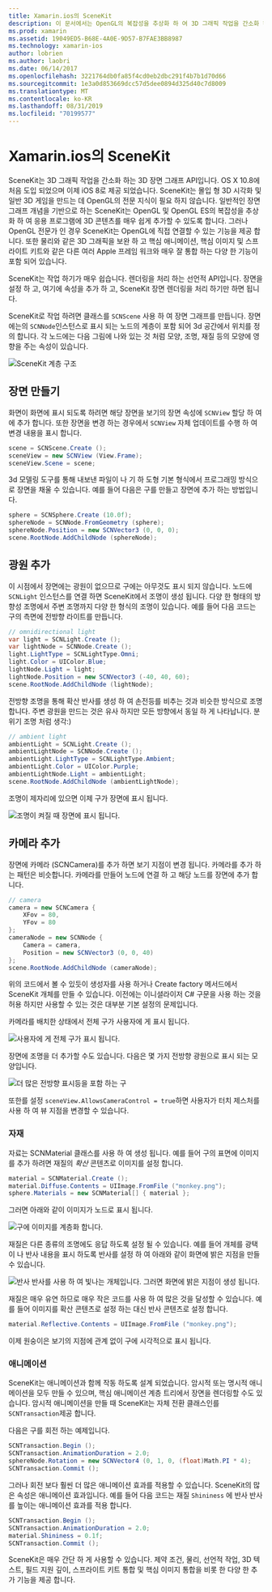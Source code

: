```yaml
---
title: Xamarin.ios의 SceneKit
description: 이 문서에서는 OpenGL의 복잡성을 추상화 하 여 3D 그래픽 작업을 간소화 하는 3D 장면 그래프 API 인 SceneKit에 대해 설명 합니다.
ms.prod: xamarin
ms.assetid: 19049ED5-B68E-4A0E-9D57-B7FAE3BB8987
ms.technology: xamarin-ios
author: lobrien
ms.author: laobri
ms.date: 06/14/2017
ms.openlocfilehash: 3221764db0fa85f4cd0eb2dbc291f4b7b1d70d66
ms.sourcegitcommit: 1e3a0d853669dcc57d5dee0894d325d40c7d8009
ms.translationtype: MT
ms.contentlocale: ko-KR
ms.lasthandoff: 08/31/2019
ms.locfileid: "70199577"
---
```

# <a name="scenekit-in-xamarinios"></a>Xamarin.ios의 SceneKit

SceneKit는 3D 그래픽 작업을 간소화 하는 3D 장면 그래프 API입니다. OS X 10.8에 처음 도입 되었으며 이제 iOS 8로 제공 되었습니다. SceneKit는 몰입 형 3D 시각화 및 일반 3D 게임을 만드는 데 OpenGL의 전문 지식이 필요 하지 않습니다. 일반적인 장면 그래프 개념을 기반으로 하는 SceneKit는 OpenGL 및 OpenGL ES의 복잡성을 추상화 하 여 응용 프로그램에 3D 콘텐츠를 매우 쉽게 추가할 수 있도록 합니다. 그러나 OpenGL 전문가 인 경우 SceneKit는 OpenGL에 직접 연결할 수 있는 기능을 제공 합니다. 또한 물리와 같은 3D 그래픽을 보완 하 고 핵심 애니메이션, 핵심 이미지 및 스프라이트 키트와 같은 다른 여러 Apple 프레임 워크와 매우 잘 통합 하는 다양 한 기능이 포함 되어 있습니다.

SceneKit는 작업 하기가 매우 쉽습니다. 렌더링을 처리 하는 선언적 API입니다. 장면을 설정 하 고, 여기에 속성을 추가 하 고, SceneKit 장면 렌더링을 처리 하기만 하면 됩니다.

SceneKit로 작업 하려면 클래스를 `SCNScene` 사용 하 여 장면 그래프를 만듭니다. 장면에는의 `SCNNode`인스턴스로 표시 되는 노드의 계층이 포함 되어 3d 공간에서 위치를 정의 합니다. 각 노드에는 다음 그림에 나와 있는 것 처럼 모양, 조명, 재질 등의 모양에 영향을 주는 속성이 있습니다.

![](scenekit-images/image7.png "SceneKit 계층 구조")

## <a name="create-a-scene"></a>장면 만들기

화면이 화면에 표시 되도록 하려면 해당 장면을 보기의 장면 속성에 `SCNView` 할당 하 여에 추가 합니다. 또한 장면을 변경 하는 경우에서 `SCNView` 자체 업데이트를 수행 하 여 변경 내용을 표시 합니다.

```csharp
scene = SCNScene.Create ();
sceneView = new SCNView (View.Frame);
sceneView.Scene = scene;
```

3d 모델링 도구를 통해 내보낸 파일이 나 기 하 도형 기본 형식에서 프로그래밍 방식으로 장면을 채울 수 있습니다. 예를 들어 다음은 구를 만들고 장면에 추가 하는 방법입니다.

```csharp
sphere = SCNSphere.Create (10.0f);
sphereNode = SCNNode.FromGeometry (sphere);
sphereNode.Position = new SCNVector3 (0, 0, 0);
scene.RootNode.AddChildNode (sphereNode);
```

## <a name="adding-light"></a>광원 추가

이 시점에서 장면에는 광원이 없으므로 구에는 아무것도 표시 되지 않습니다. 노드에 `SCNLight` 인스턴스를 연결 하면 SceneKit에서 조명이 생성 됩니다. 다양 한 형태의 방향성 조명에서 주변 조명까지 다양 한 형식의 조명이 있습니다. 예를 들어 다음 코드는 구의 측면에 전방향 라이트를 만듭니다.

```csharp
// omnidirectional light
var light = SCNLight.Create ();
var lightNode = SCNNode.Create ();
light.LightType = SCNLightType.Omni;
light.Color = UIColor.Blue;
lightNode.Light = light;
lightNode.Position = new SCNVector3 (-40, 40, 60);
scene.RootNode.AddChildNode (lightNode);
```

전방향 조명을 통해 확산 반사를 생성 하 여 손전등를 비추는 것과 비슷한 방식으로 조명 합니다. 주변 광원을 만드는 것은 유사 하지만 모든 방향에서 동일 하 게 나타납니다. 분위기 조명 처럼 생각:)

```csharp
// ambient light
ambientLight = SCNLight.Create ();
ambientLightNode = SCNNode.Create ();
ambientLight.LightType = SCNLightType.Ambient;
ambientLight.Color = UIColor.Purple;
ambientLightNode.Light = ambientLight;
scene.RootNode.AddChildNode (ambientLightNode);
```

조명이 제자리에 있으면 이제 구가 장면에 표시 됩니다.

![](scenekit-images/image8.png "조명이 켜질 때 장면에 표시 됩니다.")

## <a name="adding-a-camera"></a>카메라 추가

장면에 카메라 (SCNCamera)를 추가 하면 보기 지점이 변경 됩니다. 카메라를 추가 하는 패턴은 비슷합니다. 카메라를 만들어 노드에 연결 하 고 해당 노드를 장면에 추가 합니다.

```csharp
// camera
camera = new SCNCamera {
    XFov = 80,
    YFov = 80
};
cameraNode = new SCNNode {
    Camera = camera,
    Position = new SCNVector3 (0, 0, 40)
};
scene.RootNode.AddChildNode (cameraNode);
```

위의 코드에서 볼 수 있듯이 생성자를 사용 하거나 Create factory 메서드에서 SceneKit 개체를 만들 수 있습니다. 이전에는 이니셜라이저 C# 구문을 사용 하는 것을 허용 하지만 사용할 수 있는 것은 대부분 기본 설정의 문제입니다.

카메라를 배치한 상태에서 전체 구가 사용자에 게 표시 됩니다.

![](scenekit-images/image9.png "사용자에 게 전체 구가 표시 됩니다.")

장면에 조명을 더 추가할 수도 있습니다. 다음은 몇 가지 전방향 광원으로 표시 되는 모양입니다.

![](scenekit-images/image10.png "더 많은 전방향 표시등을 포함 하는 구")

또한를 설정 `sceneView.AllowsCameraControl = true`하면 사용자가 터치 제스처를 사용 하 여 뷰 지점을 변경할 수 있습니다.

### <a name="materials"></a>자재

자료는 SCNMaterial 클래스를 사용 하 여 생성 됩니다. 예를 들어 구의 표면에 이미지를 추가 하려면 재질의 *확산* 콘텐츠로 이미지를 설정 합니다.

```csharp
material = SCNMaterial.Create ();
material.Diffuse.Contents = UIImage.FromFile ("monkey.png");
sphere.Materials = new SCNMaterial[] { material };
```

그러면 아래와 같이 이미지가 노드로 표시 됩니다.

![](scenekit-images/image11.png "구에 이미지를 계층화 합니다.")

재질은 다른 종류의 조명에도 응답 하도록 설정 될 수 있습니다. 예를 들어 개체를 광택이 나 반사 내용을 표시 하도록 반사를 설정 하 여 아래와 같이 화면에 밝은 지점을 만들 수 있습니다.

![](scenekit-images/image12.png "반사 반사를 사용 하 여 빛나는 개체입니다. 그러면 화면에 밝은 지점이 생성 됩니다.")

재질은 매우 유연 하므로 매우 작은 코드를 사용 하 여 많은 것을 달성할 수 있습니다. 예를 들어 이미지를 확산 콘텐츠로 설정 하는 대신 반사 콘텐츠로 설정 합니다.

```csharp
material.Reflective.Contents = UIImage.FromFile ("monkey.png");
```

이제 원숭이은 보기의 지점에 관계 없이 구에 시각적으로 표시 됩니다.

### <a name="animation"></a>애니메이션

SceneKit는 애니메이션과 함께 작동 하도록 설계 되었습니다. 암시적 또는 명시적 애니메이션을 모두 만들 수 있으며, 핵심 애니메이션 계층 트리에서 장면을 렌더링할 수도 있습니다. 암시적 애니메이션을 만들 때 SceneKit는 자체 전환 클래스인를 `SCNTransaction`제공 합니다.

다음은 구를 회전 하는 예제입니다.

```csharp
SCNTransaction.Begin ();
SCNTransaction.AnimationDuration = 2.0;
sphereNode.Rotation = new SCNVector4 (0, 1, 0, (float)Math.PI * 4);
SCNTransaction.Commit ();
```

그러나 회전 보다 훨씬 더 많은 애니메이션 효과를 적용할 수 있습니다. SceneKit의 많은 속성은 애니메이션 효과입니다. 예를 들어 다음 코드는 재질 `Shininess` 에 반사 반사를 높이는 애니메이션 효과를 적용 합니다.

```csharp
SCNTransaction.Begin ();
SCNTransaction.AnimationDuration = 2.0;
material.Shininess = 0.1f;
SCNTransaction.Commit ();
```

SceneKit은 매우 간단 하 게 사용할 수 있습니다. 제약 조건, 물리, 선언적 작업, 3D 텍스트, 필드 지원 깊이, 스프라이트 키트 통합 및 핵심 이미지 통합을 비롯 한 다양 한 추가 기능을 제공 합니다.
